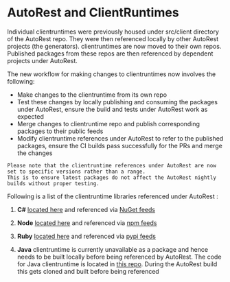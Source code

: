 # AutoRest and ClientRuntimes
Individual clientruntimes were previously housed under src/client directory of the AutoRest repo.
They were then referenced locally by other AutoRest projects (the generators). clientruntimes are now moved to their own repos.
Published packages from these repos are then referenced by dependent projects under AutoRest.

The new workflow for making changes to clientruntimes now involves the following:
- Make changes to the clientruntime from its own repo
- Test these changes by locally publishing and consuming the packages under AutoRest, ensure the build and tests under AutoRest work as expected
- Merge changes to clientruntime repo and publish corresponding packages to their public feeds
- Modify clientruntime references under AutoRest to refer to the published packages, ensure the CI builds pass successfully for the PRs and merge the changes

```
Please note that the clientruntime references under AutoRest are now set to specific versions rather than a range.
This is to ensure latest packages do not affect the AutoRest nightly builds without proper testing.
```



Following is a list of the clientruntime libraries referenced under AutoRest :

1. **C#** [located here](https://github.com/Azure/azure-sdk-for-net/tree/AutoRest/src/ClientRuntime)
    and referenced via [NuGet feeds](https://www.nuget.org/packages/Microsoft.Rest.ClientRuntime/)

2. **Node** [located here](https://github.com/Azure/azure-sdk-for-node/tree/master/runtime) and referenced via [npm feeds](https://www.npmjs.com/package/ms-rest)

4. **Ruby** [located here](https://github.com/Azure/azure-sdk-for-ruby/tree/master/runtime) and referenced via [pypi feeds](https://pypi.python.org/pypi/msrest)

3. **Java** clientruntime is currently unavailable as a package and hence needs to be built locally before being referenced by AutoRest. The code for Java clientruntime is located in [this repo](https://github.com/Azure/autorest-clientruntime-for-java).
    During the AutoRest build this gets cloned and built before being referenced
